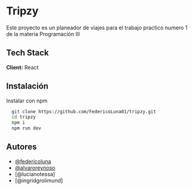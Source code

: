 # Tripzy

Este proyecto es un planeador de viajes para el trabajo practico numero 1 de la materia Programación III

## Tech Stack

**Client:** React

## Instalación

Instalar con npm

```bash
  git clone https://github.com/FedericoLuna01/tripzy.git
  cd tripzy
  npm i
  npm run dev
```

## Autores

- [@federicoluna](https://www.github.com/federicoluna01)
- [@alvaroreynoso](https://www.github.com/AlvaroReynoso)
- [@lucianotessa]
- [@ingridgrolimund]

